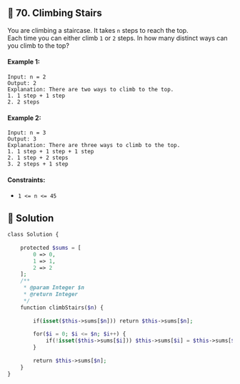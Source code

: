 ## 📝 70. Climbing Stairs  
You are climbing a staircase. It takes `n` steps to reach the top.  
Each time you can either climb `1` or `2` steps. In how many distinct ways can you climb to the top?  
     
  
#### Example 1:  

```
Input: n = 2
Output: 2
Explanation: There are two ways to climb to the top.
1. 1 step + 1 step
2. 2 steps

```
#### Example 2:  

```
Input: n = 3
Output: 3
Explanation: There are three ways to climb to the top.
1. 1 step + 1 step + 1 step
2. 1 step + 2 steps
3. 2 steps + 1 step

```
  
#### Constraints:  
+ `1 <= n <= 45`  
  
## 📝 Solution 
```php  
class Solution {  
  
    protected $sums = [  
        0 => 0,  
        1 => 1,  
        2 => 2  
    ];  
    /**  
     * @param Integer $n  
     * @return Integer  
     */  
    function climbStairs($n) {  
  
        if(isset($this->sums[$n])) return $this->sums[$n];  
          
        for($i = 0; $i <= $n; $i++) {  
            if(!isset($this->sums[$i])) $this->sums[$i] = $this->sums[$i - 1] + $this->sums[$i - 2];  
        }  
  
        return $this->sums[$n];  
    }  
}  
```  